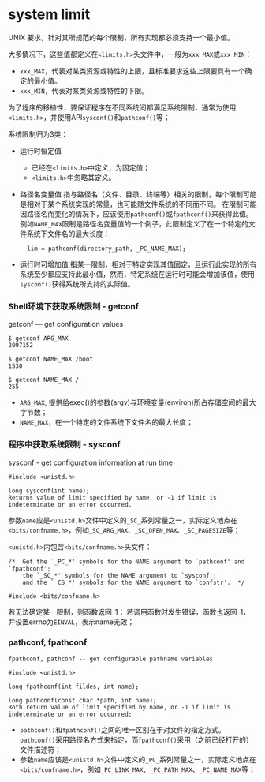 system limit
====

UNIX 要求，针对其所规范的每个限制，所有实现都必须支持一个最小值。

大多情况下，这些值都定义在`<limits.h>`头文件中，一般为`xxx_MAX`或`xxx_MIN`：

* `xxx_MAX`，代表对某类资源或特性的上限，且标准要求这些上限要具有一个确定的最小值。
* `xxx_MIN`，代表对某类资源或特性的下限。

为了程序的移植性，要保证程序在不同系统间都满足系统限制，通常为使用`<limits.h>`，并使用API`sysconf()`和`pathconf()`等；

系统限制归为3类：

* 运行时恒定值
    * 已经在`<limits.h>`中定义，为固定值；
    * `<limits.h>`中忽略其定义。
* 路径名变量值
    指与路径名（文件、目录、终端等）相关的限制，每个限制可能是相对于某个系统实现的常量，也可能随文件系统的不同而不同。
    在限制可能因路径名而变化的情况下，应该使用`pathconf()`或`fpathconf()`来获得此值。
    例如`NAME_MAX`限制是路径名变量值的一个例子，此限制定义了在一个特定的文件系统下文件名的最大长度：

        lim = pathconf(directory_path, _PC_NAME_MAX);

* 运行时可增加值
    指某一限制，相对于特定实现其值固定，且运行此实现的所有系统至少都应支持此最小值，然而，特定系统在运行时可能会增加该值，使用`sysconf()`获得系统所支持的实际值。

### Shell环境下获取系统限制 - getconf
getconf — get configuration values

    $ getconf ARG_MAX
    2097152

    $ getconf NAME_MAX /boot
    1530

    $ getconf NAME_MAX /
    255

* `ARG_MAX`, 提供给exec()的参数(argv)与环境变量(environ)所占存储空间的最大字节数；
* `NAME_MAX`，在一个特定的文件系统下文件名的最大长度；

### 程序中获取系统限制 - sysconf
sysconf - get configuration information at run time

    #include <unistd.h>

    long sysconf(int name);
    Returns value of limit specified by name, or -1 if limit is indeterminate or an error occurred.

参数`name`应是`<unistd.h>`文件中定义的`_SC_`系列常量之一，实际定义地点在`<bits/confname.h>`，例如`_SC_ARG_MAX`、`_SC_OPEN_MAX`、`_SC_PAGESIZE`等；

`<unistd.h>`内包含`<bits/confname.h>`头文件：

    /*  Get the `_PC_*' symbols for the NAME argument to `pathconf' and `fpathconf';
        the `_SC_*' symbols for the NAME argument to `sysconf';
        and the `_CS_*' symbols for the NAME argument to `confstr'.  */

    #include <bits/confname.h>

若无法确定某一限制，则函数返回-1；
若调用函数时发生错误，函数也返回-1，并设置errno为`EINVAL`，表示name无效；

### pathconf, fpathconf

    fpathconf, pathconf -- get configurable pathname variables

    #include <unistd.h>

    long fpathconf(int fildes, int name);

    long pathconf(const char *path, int name);
    Both return value of limit specified by name, or -1 if limit is indeterminate or an error occurred;

* `pathconf()`和`fpathconf()`之间的唯一区别在于对文件的指定方式。`pathconf()`采用路径名方式来指定，而`fpathconf()`采用（之前已经打开的）文件描述符；
* 参数`name`应该是`<unistd.h>`文件中定义的`_PC_`系列常量之一，实际定义地点在`<bits/confname.h>`，例如`_PC_LINK_MAX`、`_PC_PATH_MAX`、`_PC_NAME_MAX`等；


